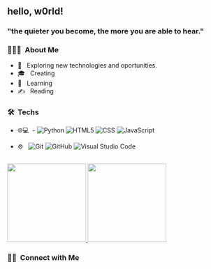

<h2> hello, w0rld! </h2>
<h3> "the quieter you become, the more you are able to hear." </h3>
<h3> 👨🏻‍💻 &nbsp;About Me </h3>

- 🤔 &nbsp; Exploring new technologies and oportunities.
- 🎓 &nbsp; Creating 
- 🌱 &nbsp; Learning
- ✍️ &nbsp; Reading
<h3> 🛠 &nbsp;Techs</h3>

 

- 🌐💻 &nbsp;- ![Python](https://img.shields.io/badge/-Python-333333?style=flat&logo=python)
  ![HTML5](https://img.shields.io/badge/-HTML5-333333?style=flat&logo=HTML5)
  ![CSS](https://img.shields.io/badge/-CSS-333333?style=flat&logo=CSS3&logoColor=1572B6)
  ![JavaScript](https://img.shields.io/badge/-JavaScript-333333?style=flat&logo=javascript)

  
<!--
- 🛢 &nbsp;
  ![MySQL](https://img.shields.io/badge/-MySQL-333333?style=flat&logo=mysql)
  ![MongoDB](https://img.shields.io/badge/-MongoDB-333333?style=flat&logo=mongodb) -->
- ⚙️ &nbsp;
 ![Git](https://img.shields.io/badge/-Git-333333?style=flat&logo=git)
 ![GitHub](https://img.shields.io/badge/-GitHub-333333?style=flat&logo=github)   ![Visual Studio Code](https://img.shields.io/badge/-Visual%20Studio%20Code-333333?style=flat&logo=visual-studio-code&logoColor=007ACC)

  
<br/>

<a href="https://github.com/Ghabriel99">
  <img height="180em" src="https://github-readme-stats.vercel.app/api?username=Ghabriel99&theme=buefy&show_icons=true" />
  <img height="180em" src="https://github-readme-stats.vercel.app/api/top-langs/?username=Ghabriel99&theme=buefy&layout=compact" />
</a>

<br/>

<h3> 🤝🏻 &nbsp;Connect with Me </h3>


